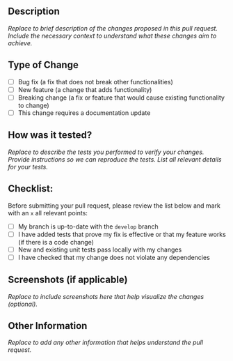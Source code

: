 ## Description

_Replace to brief description of the changes proposed in this pull request. Include the necessary context to understand what these changes aim to achieve._

## Type of Change

- [ ] Bug fix (a fix that does not break other functionalities)
- [ ] New feature (a change that adds functionality)
- [ ] Breaking change (a fix or feature that would cause existing functionality to change)
- [ ] This change requires a documentation update

## How was it tested?

_Replace to describe the tests you performed to verify your changes. Provide instructions so we can reproduce the tests. List all relevant details for your tests._

## Checklist:

Before submitting your pull request, please review the list below and mark with an `x` all relevant points:

- [ ] My branch is up-to-date with the `develop` branch
- [ ] I have added tests that prove my fix is effective or that my feature works (if there is a code change)
- [ ] New and existing unit tests pass locally with my changes
- [ ] I have checked that my change does not violate any dependencies

## Screenshots (if applicable)

_Replace to include screenshots here that help visualize the changes (optional)._

## Other Information

_Replace to add any other information that helps understand the pull request._
